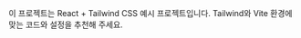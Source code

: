 <!-- Use this file to provide workspace-specific custom instructions to Copilot. For more details, visit https://code.visualstudio.com/docs/copilot/copilot-customization#_use-a-githubcopilotinstructionsmd-file -->

이 프로젝트는 React + Tailwind CSS 예시 프로젝트입니다. Tailwind와 Vite 환경에 맞는 코드와 설정을 추천해 주세요.
